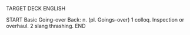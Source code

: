 TARGET DECK
ENGLISH

START
Basic
Going-over
Back: n. (pl. Goings-over) 1 colloq. Inspection or overhaul. 2 slang thrashing.
END
